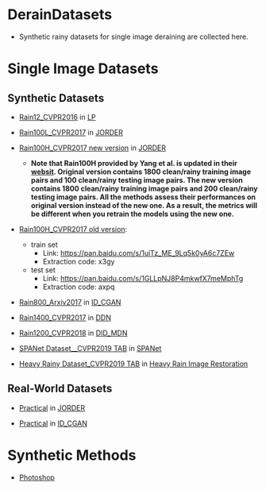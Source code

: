 # DerainDatasets
  * Synthetic rainy datasets for single image deraining are collected here.

# Single Image Datasets
## Synthetic Datasets

  * [Rain12_CVPR2016](http://yu-li.github.io/paper/li_cvpr16_rain.zip) in [LP](https://ieeexplore.ieee.org/document/7780668/)
  
  * [Rain100L_CVPR2017](http://www.icst.pku.edu.cn/struct/Projects/joint_rain_removal.html) in [JORDER](http://openaccess.thecvf.com/content_cvpr_2017/papers/Yang_Deep_Joint_Rain_CVPR_2017_paper.pdf)
  
  * [Rain100H_CVPR2017 new version](http://www.icst.pku.edu.cn/struct/Projects/joint_rain_removal.html) in [JORDER](http://openaccess.thecvf.com/content_cvpr_2017/papers/Yang_Deep_Joint_Rain_CVPR_2017_paper.pdf)
    * **Note that Rain100H provided by Yang et al. is updated in their [websit](http://www.icst.pku.edu.cn/struct/Projects/joint_rain_removal.html). Original version contains 1800 clean/rainy training image pairs and 100 clean/rainy testing image pairs. The new version contains 1800 clean/rainy training image pairs and 200 clean/rainy testing image pairs. All the methods assess their performances on original version instead of the new one. As a result, the metrics will be different when you retrain the models using the new one.**
  
  * [Rain100H_CVPR2017 old version]():
    * train set
      * Link: https://pan.baidu.com/s/1uiTz_ME_9Lq5k0yA6c7ZEw 
      * Extraction code: x3gy
    * test set
      * Link: https://pan.baidu.com/s/1GLLpNJ8P4mkwfX7meMphTg
      * Extraction code: axpq
   
  * [Rain800_Arxiv2017](https://github.com/hezhangsprinter/ID-CGAN) in [ID_CGAN](https://arxiv.org/abs/1701.05957)
  
  * [Rain1400_CVPR2017](https://xueyangfu.github.io/projects/cvpr2017.html) in [DDN](http://openaccess.thecvf.com/content_cvpr_2017/papers/Fu_Removing_Rain_From_CVPR_2017_paper.pdf)
  
  * [Rain1200_CVPR2018](https://github.com/hezhangsprinter/DID-MDN) in [DID_MDN](https://arxiv.org/abs/1802.07412)

  * [SPANet Dataset__CVPR2019 TAB]() in [SPANet](https://arxiv.org/pdf/1904.01538.pdf)
  
  * [Heavy Rainy Dataset_CVPR2019 TAB]() in [Heavy Rain Image Restoration](http://export.arxiv.org/pdf/1904.05050)

## Real-World Datasets

  * [Practical](http://www.icst.pku.edu.cn/struct/Projects/joint_rain_removal.html) in [JORDER](http://openaccess.thecvf.com/content_cvpr_2017/papers/Yang_Deep_Joint_Rain_CVPR_2017_paper.pdf)
  
  * [Practical](https://github.com/hezhangsprinter/ID-CGAN) in [ID_CGAN](https://arxiv.org/abs/1701.05957)

# Synthetic Methods

  * [Photoshop](https://www.photoshopessentials.com/photo-effects/rain/)
